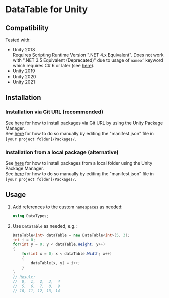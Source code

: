 # DataTable for Unity

## Compatibility

Tested with:
* Unity 2018  
	Requires Scripting Runtime Version ".NET 4.x Equivalent". Does not work with ".NET 3.5 Equivalent (Deprecated)" due to usage of `nameof` keyword which requires C# 6 or later (see [here](https://docs.microsoft.com/en-us/dotnet/csharp/language-reference/operators/nameof)).
* Unity 2019
* Unity 2020
* Unity 2021

## Installation

### Installation via Git URL (recommended)
See [here](https://docs.unity3d.com/Manual/upm-ui-giturl.html) for how to install packages via Git URL by using the Unity Package Manager.  
See [here](https://docs.unity3d.com/Manual/upm-git.html) for how to do so manually by editing the "manifest.json" file in `[your project folder]/Packages/`.

### Installation from a local package (alternative)
See [here](https://docs.unity3d.com/Manual/upm-ui-local.html) for how to install packages from a local folder using the Unity Package Manager.  
See [here](https://docs.unity3d.com/Manual/upm-localpath.html) for how to do so manually by editing the "manifest.json" file in `[your project folder]/Packages/`.

## Usage

1. Add references to the custom `namespaces` as needed:
    ```csharp
	using DataTypes;
	```
1. Use `DataTable` as needed, e.g.:
    ```csharp
	DataTable<int> dataTable = new DataTable<int>(5, 3);
	int i = 0;
	for(int y = 0; y < dataTable.Height; y++)
	{
		for(int x = 0; x < dataTable.Width; x++)
		{
			dataTable[x, y] = i++;
		}
	}
	// Result:
	//  0,  1,  2,  3,  4
	//  5,  6,  7,  8,  9
	// 10, 11, 12, 13, 14
	```